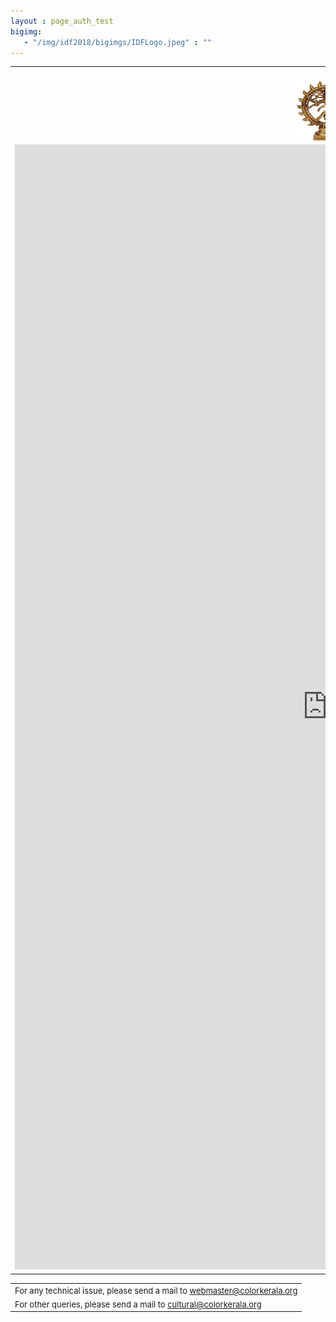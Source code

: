 ```yaml
---
layout : page_auth_test
bigimg:
   - "/img/idf2018/bigimgs/IDFLogo.jpeg" : ""
---
```


<table align="center" style="border:0"> <tr style="border:0"><td align="center" style="border:0"><br/>
  <center><img src="/img/idf2018/nataraja.jpg" width="100" height="100" align="center"></center></td></tr>

 <tr style="border:0;background:transparent">
   <td style="border:0"> 
     <iframe src="https://docs.google.com/forms/d/e/1FAIpQLSe4tJyKwg4qu2oiXCEughL_QVBwNzV11Nc4F-Db7LyiqF9Kkw/viewform?usp=sf_link"
             width="999" height="1800" frameborder="0" marginheight="0" marginwidth="0">Loading...</iframe>
     </td></tr>
  </table>
  <table>
  <tr style="border:0;background:transparent">
   <td style="border:0"> <font size="2"> For any technical issue, please send a mail to <u> webmaster@colorkerala.org </u></font></td></tr>
  <tr style="border:0;background:transparent">
    <td style="border:0">  <font size="2">For other queries, please send a mail to <u> cultural@colorkerala.org </u></font></td></tr>
  </table>
